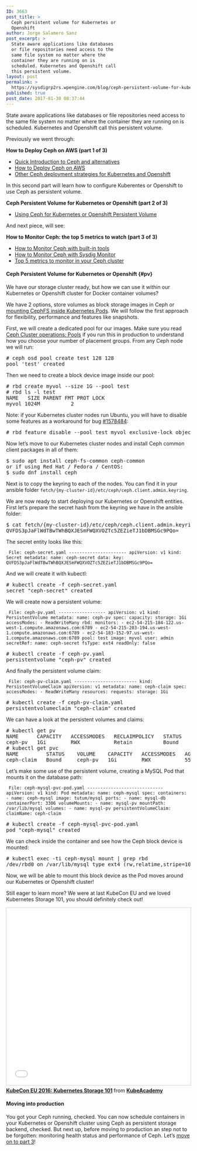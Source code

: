 ```yaml
---
ID: 3663
post_title: >
  Ceph persistent volume for Kubernetes or
  Openshift
author: Jorge Salamero Sanz
post_excerpt: >
  State aware applications like databases
  or file repositories need access to the
  same file system no matter where the
  container they are running on is
  scheduled. Kubernetes and Openshift call
  this persistent volume.
layout: post
permalink: >
  https://sysdigrp2rs.wpengine.com/blog/ceph-persistent-volume-for-kubernetes-or-openshift/
published: true
post_date: 2017-01-30 08:37:44
---
```

State aware applications like databases or file repositories need access to the same file system no matter where the container they are running on is scheduled. Kubernetes and Openshift call this persistent volume.

Previously we went through:

**How to Deploy Ceph on AWS (part 1 of 3)** 
*   [Quick Introduction to Ceph and alternatives][1]
*   [How to Deploy Ceph on AWS][2]
*   [Other Ceph deployment strategies for Kubernetes and Openshift][3]

In this second part will learn how to configure Kuberentes or Openshift to use Ceph as persistent volume.

**Ceph Persistent Volume for Kubernetes or Openshift (part 2 of 3)** 
*   [Using Ceph for Kubernetes or Openshift Persistent Volume][4]

And next piece, will see:

**How to Monitor Ceph: the top 5 metrics to watch (part 3 of 3)** 
*   [How to Monitor Ceph with built-in tools][5]
*   [How to Monitor Ceph with Sysdig Monitor][6]
*   [Top 5 metrics to monitor in your Ceph cluster][7]

#### Ceph Persistent Volume for Kubernetes or Openshift {#pv}

We have our storage cluster ready, but how we can use it within our Kubernetes or Openshift cluster for Docker container volumes?

We have 2 options, store volumes as block storage images in Ceph or <a href="https://github.com/kubernetes/kubernetes/tree/master/examples/volumes/cephfs" target="_blank">mounting CephFS inside Kubernetes Pods</a>. We will follow the first approach for flexibility, performance and features like snapshots.

First, we will create a dedicated pool for our images. Make sure you read <a href="http://docs.ceph.com/docs/jewel/rados/operations/pools/" target="_blank">Ceph Cluster operations: Pools</a> if you run this in production to understand how you choose your number of placement groups. From any Ceph node we will run:

<pre># ceph osd pool create test 128 128
pool 'test' created
</pre>

Then we need to create a block device image inside our pool:

<pre># rbd create myvol --size 1G --pool test
# rbd ls -l test
NAME   SIZE PARENT FMT PROT LOCK 
myvol 1024M          2
</pre>

Note: if your Kubernetes cluster nodes run Ubuntu, you will have to disable some features as a workaround for bug <a href="https://bugs.launchpad.net/ubuntu/+source/ceph/+bug/1578484" target="_blank">#1578484</a>:

<pre># rbd feature disable --pool test myvol exclusive-lock object-map fast-diff deep-flatten</pre>

Now let’s move to our Kubernetes cluster nodes and install Ceph common client packages in all of them:

<pre>$ sudo apt install ceph-fs-common ceph-common
or if using Red Hat / Fedora / CentOS:
$ sudo dnf install ceph
</pre>

Next is to copy the keyring to each of the nodes. You can find it in your ansible folder `fetch/{my-cluster-id}/etc/ceph/ceph.client.admin.keyring`.

We are now ready to start deploying our Kubernetes or Openshift entities. First let’s prepare the secret hash from the keyring we have in the ansible folder:

<pre>$ cat fetch/{my-cluster-id}/etc/ceph/ceph.client.admin.keyring | grep key|awk '{print $3}' | base64
QVFDS3pJaFlWdTBwTWhBQXJESmFWQXVOZTc5ZEZieTJ1bDBMSGc9PQo=
</pre>

The secret entity looks like this:

<script src="https://gist.github.com/3b935a5878902ca5ce4d3cc2b0884805.js"></script> <noscript>
  <pre><code> File: ceph-secret.yaml ---------------------- apiVersion: v1 kind: Secret metadata: name: ceph-secret data: key: QVFDS3pJaFlWdTBwTWhBQXJESmFWQXVOZTc5ZEZieTJ1bDBMSGc9PQo= </code></pre>
</noscript>

And we will create it with kubectl:

<pre># kubectl create -f ceph-secret.yaml
secret "ceph-secret" created
</pre>

We will create now a persistent volume:

<script src="https://gist.github.com/3147fe7d859d5ca08d9df6bcccd6bfd6.js"></script> <noscript>
  <pre><code> File: ceph-pv.yaml ------------------ apiVersion: v1 kind: PersistentVolume metadata: name: ceph-pv spec: capacity: storage: 1Gi accessModes: - ReadWriteMany rbd: monitors: - ec2-54-215-184-122.us-west-1.compute.amazonaws.com:6789 - ec2-54-215-203-194.us-west-1.compute.amazonaws.com:6789 - ec2-54-183-152-97.us-west-1.compute.amazonaws.com:6789 pool: test image: myvol user: admin secretRef: name: ceph-secret fsType: ext4 readOnly: false </code></pre>
</noscript>

<pre># kubectl create -f ceph-pv.yaml
persistentvolume "ceph-pv" created
</pre>

And finally the persistent volume claim:

<script src="https://gist.github.com/86c913b5bf48e728e2446c54922d64a4.js"></script> <noscript>
  <pre><code> File: ceph-pv-claim.yaml ------------------------ kind: PersistentVolumeClaim apiVersion: v1 metadata: name: ceph-claim spec: accessModes: - ReadWriteMany resources: requests: storage: 1Gi </code></pre>
</noscript>

<pre># kubectl create -f ceph-pv-claim.yaml 
persistentvolumeclaim "ceph-claim" created
</pre>

We can have a look at the persistent volumes and claims:

<pre># kubectl get pv
NAME      CAPACITY   ACCESSMODES   RECLAIMPOLICY   STATUS    CLAIM                REASON    AGE
ceph-pv   1Gi        RWX           Retain          Bound     default/ceph-claim             1m
# kubectl get pvc
NAME         STATUS    VOLUME    CAPACITY   ACCESSMODES   AGE
ceph-claim   Bound     ceph-pv   1Gi        RWX           55s
</pre>

Let’s make some use of the persistent volume, creating a MySQL Pod that mounts it on the database path:

<script src="https://gist.github.com/2eb685481c9c2960495ece2a4ab7caf2.js"></script> <noscript>
  <pre><code> File: ceph-mysql-pvc-pod.yaml ----------------------------- apiVersion: v1 kind: Pod metadata: name: ceph-mysql spec: containers: - name: ceph-mysql image: tutum/mysql ports: - name: mysql-db containerPort: 3306 volumeMounts: - name: mysql-pv mountPath: /var/lib/mysql volumes: - name: mysql-pv persistentVolumeClaim: claimName: ceph-claim </code></pre>
</noscript>

<pre># kubectl create -f ceph-mysql-pvc-pod.yaml 
pod "ceph-mysql" created
</pre>

We can check inside the container and see how the Ceph block device is mounted:

<pre># kubectl exec -ti ceph-mysql mount | grep rbd
/dev/rbd0 on /var/lib/mysql type ext4 (rw,relatime,stripe=1024,data=ordered)
</pre>

Now, we will be able to mount this block device as the Pod moves around our Kubernetes or Openshift cluster!

Still eager to learn more? We were at last KubeCon EU and we loved Kubernetes Storage 101, you should definitely check out!

<iframe width="595" height="485" style="border: 1px solid #CCC; border-width: 1px; margin-bottom: 5px; max-width: 100%;" src="//www.slideshare.net/slideshow/embed_code/key/hizq8v5aUM9CNf" frameborder="0" marginwidth="0" marginheight="0" scrolling="no" allowfullscreen="allowfullscreen"> </iframe><div style="margin-bottom: 5px;">
  <strong> <a href="//www.slideshare.net/kubecon/kubecon-eu-2016-kubernetes-storage-101" title="KubeCon EU 2016: Kubernetes Storage 101" target="_blank">KubeCon EU 2016: Kubernetes Storage 101</a> </strong> from <strong><a target="_blank" href="//www.slideshare.net/kubecon">KubeAcademy</a></strong>
</div>

#### Moving into production

You got your Ceph running, checked. You can now schedule containers in your Kubernetes or Openshift cluster using Ceph as persistent storage backend, checked. But next up, before moving to production an step not to be forgotten: monitoring health status and performance of Ceph. Let’s [move on to part 3][8]!

 [1]: /blog/a-ceph-guide-for-kubernetes-and-openshift-users/#intro
 [2]: /blog/a-ceph-guide-for-kubernetes-and-openshift-users/#deploy
 [3]: /blog/a-ceph-guide-for-kubernetes-and-openshift-users/#alternatives
 [4]: #pv
 [5]: /blog/monitor-ceph-top-5-metrics-watch/#builtin
 [6]: /blog/monitor-ceph-top-5-metrics-watch/#sysdig
 [7]: /blog/monitor-ceph-top-5-metrics-watch/#top5metrics
 [8]: /blog/monitor-ceph-top-5-metrics-watch